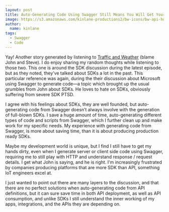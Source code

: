 ```yaml
---
layout: post
title: Auto-Generating Code Using Swagger Still Means You Will Get Your Hands Dirty
image: https://s3.amazonaws.com/kinlane-productions2/bw-icons/bw-api-hold.png
author:
  name: kinlane
tags:
  - Swagger
  - Code
---
```

Yay! Another story generated by listening to [Traffic and Weather](http://trafficandweather.io/) (blame John and Steve). I do enjoy sharing my random thoughts while listening to those two. This one is around the SDK discussion during the latest episode, but as they noted, they’ve talked about SDKs a lot in the past. This particular reference was again, during the their discussion about Microsoft using Swagger to generate code—a topic which brought up the usual grumbles from John about SDKs. He loves to hate on SDKs, obviously suffering from severe SDK PTSD.

I agree with his feelings about SDKs, they are well founded, but auto-generating code from Swagger doesn’t always involve with the generation of full-blown SDKs. I save a huge amount of time, auto-generating different types of code and scripts from Swagger, which I further clean up and make work for my specific needs. My experience with generating code from Swagger, is more about saving time, than it is about producing production ready SDKs.

Maybe my development world is unique, but I find I still have to get my hands dirty, even when I generate server or client side code using Swagger, requiring me to still play with HTTP and understand response / request details. I get what John is saying, and he is right. I'm increasingly frustrated by companies producing platforms that are more SDK than API, something IoT engineers excel at.

I just wanted to point out there are many layers to the discussion, and that there are no perfect solutions when auto-generating code from API definitions, but it can sure save time in both API deployment, as well as API consumption, and unlike SDKs I still understand the inner working of my apps, integrations, and the APIs they are depending on.